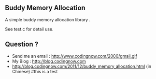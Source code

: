 ## Buddy Memory Allocation

A simple buddy memory allocation library .

See test.c for detail use.

## Question ?

* Send me an email : http://www.codingnow.com/2000/gmail.gif
* My Blog : http://blog.codingnow.com
* http://blog.codingnow.com/2011/12/buddy_memory_allocation.html (in Chinese)
#this is a test
